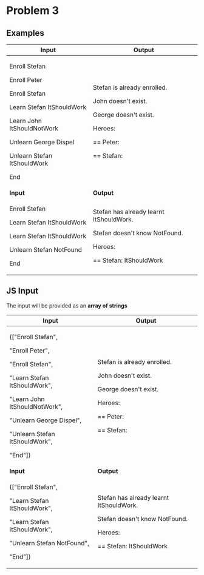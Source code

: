 <h1 id="problem-3">Problem 3</h1>
<h2 class="list-paragraph" id="examples">Examples</h2>
<table>
<thead>
<tr class="header">
<th><strong>Input</strong></th>
<th><strong>Output</strong></th>
</tr>
</thead>
<tbody>
<tr class="odd">
<td><p>Enroll Stefan</p>
<p>Enroll Peter</p>
<p>Enroll Stefan</p>
<p>Learn Stefan ItShouldWork</p>
<p>Learn John ItShouldNotWork</p>
<p>Unlearn George Dispel</p>
<p>Unlearn Stefan ItShouldWork</p>
<p>End</p></td>
<td><p>Stefan is already enrolled.</p>
<p>John doesn't exist.</p>
<p>George doesn't exist.</p>
<p>Heroes:</p>
<p>== Peter:</p>
<p>== Stefan:</p></td>
</tr>
<tr class="even">
<td><strong>Input</strong></td>
<td><strong>Output</strong></td>
</tr>
<tr class="odd">
<td><p>Enroll Stefan</p>
<p>Learn Stefan ItShouldWork</p>
<p>Learn Stefan ItShouldWork</p>
<p>Unlearn Stefan NotFound</p>
<p>End</p></td>
<td><p>Stefan has already learnt ItShouldWork.</p>
<p>Stefan doesn't know NotFound.</p>
<p>Heroes:</p>
<p>== Stefan: ItShouldWork</p></td>
</tr>
</tbody>
</table>
<h2 class="list-paragraph" id="js-input">JS Input</h2>
<p>The input will be provided as an <strong>array of strings</strong></p>
<table>
<thead>
<tr class="header">
<th><strong>Input</strong></th>
<th><strong>Output</strong></th>
</tr>
</thead>
<tbody>
<tr class="odd">
<td><p>(["Enroll Stefan",</p>
<p>"Enroll Peter",</p>
<p>"Enroll Stefan",</p>
<p>"Learn Stefan ItShouldWork",</p>
<p>"Learn John ItShouldNotWork",</p>
<p>"Unlearn George Dispel",</p>
<p>"Unlearn Stefan ItShouldWork",</p>
<p>"End"])</p></td>
<td><p>Stefan is already enrolled.</p>
<p>John doesn't exist.</p>
<p>George doesn't exist.</p>
<p>Heroes:</p>
<p>== Peter:</p>
<p>== Stefan:</p></td>
</tr>
<tr class="even">
<td><strong>Input</strong></td>
<td><strong>Output</strong></td>
</tr>
<tr class="odd">
<td><p>(["Enroll Stefan",</p>
<p>"Learn Stefan ItShouldWork",</p>
<p>"Learn Stefan ItShouldWork",</p>
<p>"Unlearn Stefan NotFound",</p>
<p>"End"])</p></td>
<td><p>Stefan has already learnt ItShouldWork.</p>
<p>Stefan doesn't know NotFound.</p>
<p>Heroes:</p>
<p>== Stefan: ItShouldWork</p></td>
</tr>
</tbody>
</table>
